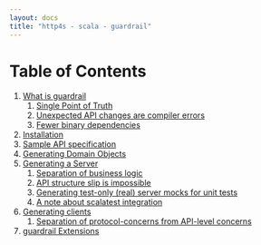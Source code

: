 ```yaml
---
layout: docs
title: "http4s - scala - guardrail"
---
```


Table of Contents
=================

1. [What is guardrail](what-is-guardrail)
    1. [Single Point of Truth](what-is-guardrail#single-point-of-truth)
    1. [Unexpected API changes are compiler errors](what-is-guardrail#unexpected-api-changes-are-compiler-errors)
    1. [Fewer binary dependencies](what-is-guardrail#fewer-binary-dependencies)
1. [Installation](installation)
1. [Sample API specification](sample-api-specification)
1. [Generating Domain Objects](dtos)
1. [Generating a Server](generating-a-server)
    1. [Separation of business logic](generating-a-server#separation-of-business-logic)
    1. [API structure slip is impossible](generating-a-server#api-structure-slip-is-impossible)
    1. [Generating test-only (real) server mocks for unit tests](generating-a-server#generating-test-only-real-server-mocks-for-unit-tests)
    1. [A note about scalatest integration](generating-a-server#a-note-about-scalatest-integration)
1. [Generating clients](generating-clients)
    1. [Separation of protocol-concerns from API-level concerns](generating-clients#separation-of-protocol-concerns-from-api-level-concerns)
1. [guardrail Extensions](guardrail-extensions)
